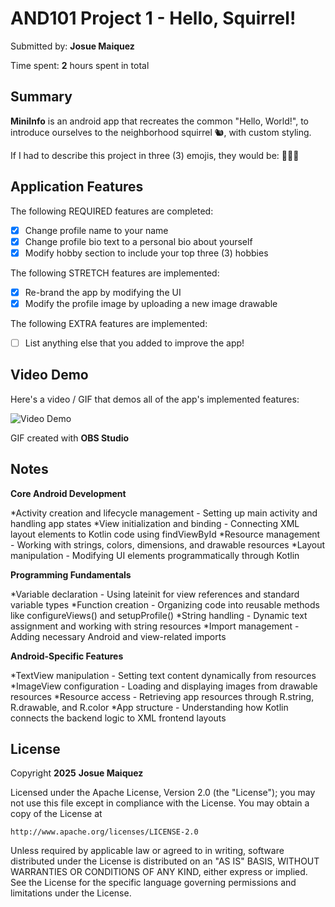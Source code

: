 <!-- (This is a comment) INSTRUCTIONS: Go through this page and fill out any **bolded** entries with their correct values.-->

# AND101 Project 1 - Hello, Squirrel!

Submitted by: **Josue Maiquez**

Time spent: **2** hours spent in total

## Summary

**MiniInfo** is an android app that recreates the common "Hello, World!", to introduce ourselves to the neighborhood squirrel 🐿, with custom styling.

If I had to describe this project in three (3) emojis, they would be: **🤯👾😎**

## Application Features

The following REQUIRED features are completed:

- [X] Change profile name to your name
- [X] Change profile bio text to a personal bio about yourself
- [X] Modify hobby section to include your top three (3) hobbies

The following STRETCH features are implemented:

- [X] Re-brand the app by modifying the UI
- [X] Modify the profile image by uploading a new image drawable

The following EXTRA features are implemented:

- [ ] List anything else that you added to improve the app!

## Video Demo

Here's a video / GIF that demos all of the app's implemented features:

<img src='[https://imgur.com/a/XCutsdG]' title='Video Demo' width='' alt='Video Demo' />

GIF created with **OBS Studio**

<!-- Recommended tools:
- [Kap](https://getkap.co/) for macOS
- [ScreenToGif](https://www.screentogif.com/) for Windows
- [peek](https://github.com/phw/peek) for Linux. -->

## Notes

**Core Android Development**

*Activity creation and lifecycle management - Setting up main activity and handling app states
*View initialization and binding - Connecting XML layout elements to Kotlin code using findViewById
*Resource management - Working with strings, colors, dimensions, and drawable resources
*Layout manipulation - Modifying UI elements programmatically through Kotlin

**Programming Fundamentals**

*Variable declaration - Using lateinit for view references and standard variable types
*Function creation - Organizing code into reusable methods like configureViews() and setupProfile()
*String handling - Dynamic text assignment and working with string resources
*Import management - Adding necessary Android and view-related imports

**Android-Specific Features**

*TextView manipulation - Setting text content dynamically from resources
*ImageView configuration - Loading and displaying images from drawable resources
*Resource access - Retrieving app resources through R.string, R.drawable, and R.color
*App structure - Understanding how Kotlin connects the backend logic to XML frontend layouts

## License

Copyright **2025** **Josue Maiquez**

Licensed under the Apache License, Version 2.0 (the "License");
you may not use this file except in compliance with the License.
You may obtain a copy of the License at

    http://www.apache.org/licenses/LICENSE-2.0

Unless required by applicable law or agreed to in writing, software
distributed under the License is distributed on an "AS IS" BASIS,
WITHOUT WARRANTIES OR CONDITIONS OF ANY KIND, either express or implied.
See the License for the specific language governing permissions and
limitations under the License.
